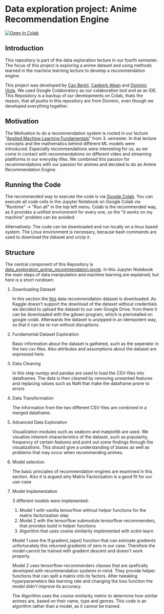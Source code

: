 # Data exploration project: Anime Recommendation Engine
<a href="https://colab.research.google.com/github/PatchFramework/data-exploration-project/blob/main/data_exploration_anime_recommendation.ipynb" target="_parent"><img src="https://colab.research.google.com/assets/colab-badge.svg" alt="Open In Colab"/></a>

## Introduction
This repository is part of the data exploration lecture in our fourth semester. The focus of this project is exploring a anime dataset and using methods learned in the machine learning lecture to develop a recommendation engine.

This project was developed by [Can Berkil](https://github.com/ihatecan), [Canberk Alkan](https://github.com/alkancanberk) and [Dominic Viola](https://github.com/PatchFramework). We used Google Colaboratory as our colaboration tool and as an IDE. This Repository is a backup of our developments on Colab, thats the reason, that all pushs in this repository are from Dominic, even though we developed everything together.

## Motivation
The Motivation to do a recommendation system is rooted in our lecture "[Applied Machine Learning Fundamentals](https://github.com/DaWe1992/Applied_ML_Fundamentals)" from 3. semester. In that lecture concepts and the mathematics behind different ML models were introduced. Especially recommendations were interesting for us, as we come in contact with recommendations on different video and streaming plattforms in our everyday lifes. We combined this passion for recommendations with our passion for animes and decided to do an Anime Recommendation Engine.

## Running the Code
The recommended way to execute the code is via [Google Colab](https://colab.research.google.com/github/PatchFramework/data-exploration-project/blob/main/data_exploration_anime_recommendation.ipynb). You can execute all code cells in the Jupyter Notebook on Google Colab via "Runtime" -> "Run all" in the top left menu. Colab is the recommended way, as it provides a unified environment for every one, so the "it works on my machine" problem can be avoided.

Alternatively:
The code can be downloaded and run locally on a linux based system. The Linux environment is necessary, because bash commands are used to download the dataset and unzip it.

## Structure
The central component of this Repository is [data_exploration_anime_recommendation.ipynb](data_exploration_anime_recommendation.ipynb). In this Jupyter Notebook the main steps of data manipulation and machine learning are explained, but here is a short rundown:

<ol> <!--begin ordered list-->
<li>
Downloading Dataset

In this section the [this](https://www.kaggle.com/CooperUnion/anime-recommendations-database?select=rating.csv) data recommendation dataset is downloaded. As Kaggle doesn't support the download of the dataset without credentials we decided to upload the dataset to our own Google Drive. from there it can be downloaded with the gdown program, which is preinstalled on google colab. Afterwards the dataset is unzipped in an idempotent way, so that it can be re-run without disruptions.
</li>

<li>
Fundamental Dataset Exploration

Basic information about the dataset is gathered, such as the seperator in the two csv files. Also attributes and assumptions about the dataset are expressed here.
</li>
  
<li> 
Data Cleaning

In this step numpy and pandas are used to load the CSV-files into dataframes. The data is then cleaned by removing unwanted features and replacing values such as NaN that make the dataframe prone to errors
</li>

<li>
Data Transformation

The information from the two different CSV-files are combined in a merged dataframe.
</li>
  
<li>  
Advanced Data Exploration

Visualization modules such as seaborn and matplotlib are used. We visualize inherent characteristics of the dataset, such as popularity, frequency of certain features and point out some findings through the visualizations. This should give a understanding of biases as well as problems that may occur when recommending animes.
</li>
  
<li>  
Model selection

The basic principles of recommendation engines are examined in this section. Also it is argued why Matrix Factorization is a good fit for our use-case
</li>
  
<li>
Model Implementation
  
3 different models were implemented: 
  <ol>
    <li>Model 1 with vanilla tensorflow without helper functions for the matrix factorization step</li>
    <li>Model 2 with the tensorflow submodule tensorflow-recommenders, that provides build in helper functions</li>
    <li>Algorithm that uses cosine similarity implemented with scikit-learn</li>
  </ol>

Model 1 uses the tf.gradient_tape() function that can estimate gradients unfortunately this returned gradients of zero in our case. Therefore the model cannot be trained with gradient descent and doesn't work properly.
  
Model 2 uses tensorflow-recommenders classes that are spefically developed with recommendation systems in mind. They provide helper functions that can split a matrix into its factors. After tweaking hyperparameters like learning rate and changing the loss function the model didn't improve its accuracy.
  
The Algorithm uses the cosine similarity metric to determine how similar animes are, based on their name, type and genres. This code is an algorithm rather than a model, as it cannot be trained.
</li>
